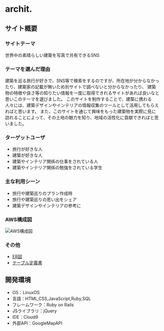 
# archit.
## サイト概要
### サイトテーマ
世界中の素晴らしい建築を写真で共有できるSNS

### テーマを選んだ理由
建築を巡る旅行が好きで、SNS等で検索をするのですが、所在地が分からなかったり、建築家の記載が無いため別サイトで調べないと分からなかったり、
建築物の特徴や良さ等の知りたい情報を一度に取得できれるサイトがあれば良いなと思いこのテーマを選びました。
このサイトを制作することで、建築に携わる人々には、建築デザインやインテリアの情報収集のツールとして活用してもらえればと思います。
また、このサイトを通じて興味をもった建築物を実際に見に訪れることによって、その土地の魅力を知り、地域の活性化に貢献できればと思いました。

### ターゲットユーザ
- 旅行が好きな人
- 建築が好きな人
- 建築やインテリア関係の仕事をされている人
- 建築やインテリア関係の勉強をされている学生

### 主な利用シーン
- 旅行や建築巡りのプラン作成時
- 旅行や建築巡りの思い出をシェア
- 建築デザインやインテリアの参考に

### AWS構成図
![AWS構成図](https://user-images.githubusercontent.com/119267797/226498464-ac48e357-401e-4eef-8b11-23be85d85a54.jpeg)
### その他
- [ER図](https://drive.google.com/file/d/1o12XrIo-ZuC_CT9ZfsNfAB7hofvLDN8s/view?usp=sharing)
- [テーブル定義書](https://docs.google.com/spreadsheets/d/12O31Mdquax7_He7nHfFVGiIxQuyE8drC/edit?usp=sharing&ouid=115966284590806343054&rtpof=true&sd=true)


## 開発環境
- OS：LinuxOS
- 言語：HTML,CSS,JavaScript,Ruby,SQL
- フレームワーク：Ruby on Rails
- JSライブラリ：jQuery
- IDE：Cloud9
- 外部API：GoogleMapAPI
